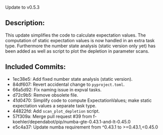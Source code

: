 Update to v0.5.3

Description:
------------
This update simplifies the code to calculate expectation values. The computation of static expectation values is now handled in an extra task type.
Furthermore the number state analysis (static version only yet) has been added as well as script to plot the depletion in parameter scans.

Included Commits:
-----------------
- 1ec38e5: Add fixed number state analysis (static version).
- 84df607: Revert accidental change to `pyproject.toml`.
- 66a5d92: Fix naming issue in expval tasks.
- d72c9b5: Remove obsolete file.
- 41d0470: Simplify code to compute ExpectationValues; make static expectation values a separate task type.
- 44822fd: Add `scan_plot_depletion` script.
- 57f309a: Merge pull request #39 from f-koehler/dependabot/pip/numba-gte-0.43.1-and-lt-0.45.0
- e5c4a37: Update numba requirement from ^0.43.1 to >=0.43.1,<0.45.0

